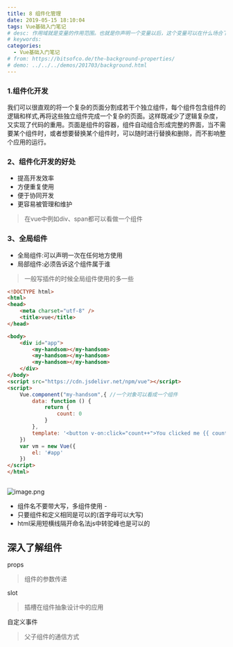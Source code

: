 ```yaml
---
title: 8 组件化管理
date: 2019-05-15 18:10:04
tags: Vue基础入门笔记
# desc: 作用域就是变量的作用范围。也就是你声明一个变量以后，这个变量可以在什么场合下使用。以前的JavaScript只有全局作用域，和函数作用域。
# keywords: 
categories:
  - Vue基础入门笔记
# from: https://bitsofco.de/the-background-properties/
# demo: ../../../demos/201703/background.html
---
```


### 1.组件化开发
我们可以很直观的将一个复杂的页面分割成若干个独立组件，每个组件包含组件的逻辑和样式,再将这些独立组件完成一个复杂的页面。这样既减少了逻辑复杂度，又实现了代码的重用。页面是组件的容器，组件自动组合形成完整的界面，当不需要某个组件时，或者想要替换某个组件时，可以随时进行替换和删除，而不影响整个应用的运行。

<a name="h9uUu"></a>
### 2、组件化开发的好处

- 提高开发效率
- 方便重复使用
- 便于协同开发
- 更容易被管理和维护
> 在vue中例如div、span都可以看做一个组件


<a name="kA8Cs"></a>
### 3、全局组件

- 全局组件:可以声明一次在任何地方使用
- 局部组件:必须告诉这个组件属于谁
> 一般写插件的时候全局组件使用的多一些


```html
<!DOCTYPE html>
<html>
<head>
    <meta charset="utf-8" />
    <title>vue</title>
</head>

<body>
    <div id="app">
        <my-handsom></my-handsom>
        <my-handsom></my-handsom>
        <my-handsom></my-handsom>
    </div>
</body>
<script src="https://cdn.jsdelivr.net/npm/vue"></script>
<script>
    Vue.component("my-handsom",{ //一个对象可以看成一个组件
        data: function () {
            return {
                count: 0
            }
        },
        template: '<button v-on:click="count++">You clicked me {{ count }} times.</button>'
    })
    var vm = new Vue({
        el: '#app'
    })
</script>
</html>
```
<a name="Iz3zg"></a>
## 
![image.png](https://cdn.nlark.com/yuque/0/2019/png/271124/1557990842093-31a2fc67-2b34-4875-9e5e-6f40c039058f.png#align=left&display=inline&height=51&name=image.png&originHeight=102&originWidth=1000&size=8240&status=done&width=500)

- 组件名不要带大写，多组件使用 - 
- 只要组件和定义相同是可以的(首字母可以大写)
- html采用短横线隔开命名法js中转驼峰也是可以的

<a name="xOAa5"></a>
## 深入了解组件
props
> 组件的参数传递


slot
> 插槽在组件抽象设计中的应用


自定义事件
> 父子组件的通信方式

